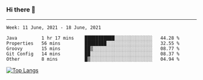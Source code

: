 ### Hi there 👋
---
<!--START_SECTION:waka-->
```text
Week: 11 June, 2021 - 18 June, 2021

Java         1 hr 17 mins    ███████████░░░░░░░░░░░░░░   44.28 % 
Properties   56 mins         ████████░░░░░░░░░░░░░░░░░   32.55 % 
Groovy       15 mins         ██▒░░░░░░░░░░░░░░░░░░░░░░   08.77 % 
Git Config   14 mins         ██░░░░░░░░░░░░░░░░░░░░░░░   08.37 % 
Other        8 mins          █▒░░░░░░░░░░░░░░░░░░░░░░░   04.94 % 
```
<!--END_SECTION:waka-->

[![Top Langs](https://github-readme-stats.vercel.app/api/top-langs/?username=HyunAh-iia&layout=compact)](https://github.com/anuraghazra/github-readme-stats)
<!--
**HyunAh-iia/HyunAh-iia** is a ✨ _special_ ✨ repository because its `README.md` (this file) appears on your GitHub profile.

Here are some ideas to get you started:

- 🔭 I’m currently working on ...
- 🌱 I’m currently learning ...
- 👯 I’m looking to collaborate on ...
- 🤔 I’m looking for help with ...
- 💬 Ask me about ...
- 📫 How to reach me: ...
- 😄 Pronouns: ...
- ⚡ Fun fact: ...
-->
